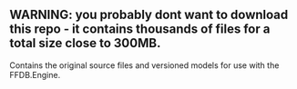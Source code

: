 ## WARNING: you probably dont want to download this repo - it contains thousands of files for a total size close to 300MB.

Contains the original source files and versioned models for use with the FFDB.Engine.
